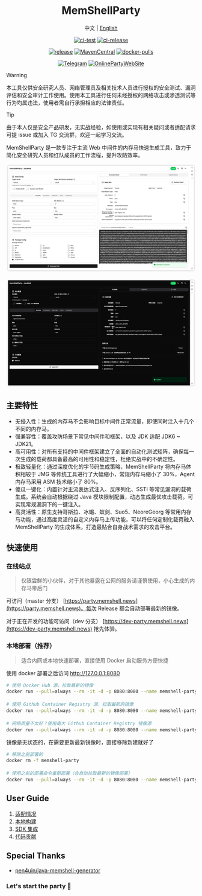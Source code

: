 <h1 align="center">MemShellParty</h1>

<p align="center">中文 | <a href="./docs/README.en.md">English</a><br></p>
<div align="center">

[![ci-test](https://img.shields.io/github/actions/workflow/status/reajason/memshellparty/test.yaml?label=Test%20CI&branch=master&style=flat-square)](https://github.com/ReaJason/MemShellParty/actions/workflows/test.yaml)
[![ci-release](https://img.shields.io/github/actions/workflow/status/reajason/memshellparty/release.yaml?label=Release%20CD&style=flat-square)](https://github.com/ReaJason/MemShellParty/actions/workflows/release.yaml)
</div>


<div align="center">

[![release](https://img.shields.io/github/v/release/reajason/memshellparty?label=Release&style=flat-square)](https://github.com/ReaJason/MemShellParty/releases)
[![MavenCentral](https://img.shields.io/maven-central/v/io.github.reajason/generator?label=MavenCentral&style=flat-square)](https://central.sonatype.com/artifact/io.github.reajason/generator)
[![docker-pulls](https://img.shields.io/docker/pulls/reajason/memshell-party?label=DockerHub%20Pulls&style=flat-square)](https://hub.docker.com/r/reajason/memshell-party)
</div>
<div align="center">

[![Telegram](https://img.shields.io/badge/Chat-Telegram-%2326A5E4?style=flat-square&logo=telegram&logoColor=%2326A5E4)](https://t.me/memshell)
[![OnlinePartyWebSite](https://img.shields.io/badge/WebSite-OnlineParty-%23646CFF?style=flat-square&logo=vite&logoColor=%23646CFF)](https://party.memshell.news)
</div>

> [!WARNING]
> 本工具仅供安全研究人员、网络管理员及相关技术人员进行授权的安全测试、漏洞评估和安全审计工作使用。使用本工具进行任何未经授权的网络攻击或渗透测试等行为均属违法，使用者需自行承担相应的法律责任。

> [!TIP]
> 由于本人仅是安全产品研发，无实战经验，如使用或实现有相关疑问或者适配请求可提 issue 或加入 TG
> 交流群，欢迎一起学习交流。

MemShellParty 是一款专注于主流 Web 中间件的内存马快速生成工具，致力于简化安全研究人员和红队成员的工作流程，提升攻防效率。

![normal_generator](asserts/normal_generator.png)

![agent_generator](asserts/agent_generator.png)

## 主要特性

- 无侵入性：生成的内存马不会影响目标中间件正常流量，即使同时注入十几个不同的内存马。
- 强兼容性：覆盖攻防场景下常见中间件和框架，以及 JDK 适配 JDK6 ~ JDK21。
- 高可用性：对所有支持的中间件框架建立了全面的自动化测试矩阵，确保每一次生成的载荷都具备最高的可用性和稳定性，杜绝实战中的不确定性。
- 极致轻量化：通过深度优化的字节码生成策略，MemShellParty 将内存马体积相较于 JMG 等传统工具进行了大幅缩小，常规内存马缩小了
  30%，Agent 内存马采用 ASM 技术缩小了 80%。
- 傻瓜一键化：内置针对主流表达式注入、反序列化、SSTI 等常见漏洞的载荷生成。系统会自动根据绕过 Java
  模块限制配置，动态生成最优攻击载荷。可实现常规漏洞下的一键注入。
- 高灵活性：原生支持哥斯拉、冰蝎、蚁剑、Suo5、NeoreGeorg 等常用内存马功能，通过高度灵活的自定义内存马上传功能，可以将任何定制化载荷融入
  MemShellParty 的生成体系，打造最贴合自身战术需求的攻击平台。

## 快速使用

### 在线站点

> 仅限尝鲜的小伙伴，对于其他暴露在公网的服务请谨慎使用，小心生成的内存马带后门

可访问（master 分支） [https://party.memshell.news](https://party.memshell.news)。每次 Release 都会自动部署最新的镜像。

对于正在开发的功能可访问（dev 分支）  [https://dev-party.memshell.news](https://dev-party.memshell.news) 抢先体验。

### 本地部署（推荐）

> 适合内网或本地快速部署，直接使用 Docker 启动服务方便快捷

使用 docker 部署之后访问 http://127.0.0.1:8080

```bash
# 使用 Docker Hub 源，拉取最新的镜像
docker run --pull=always --rm -it -d -p 8080:8080 --name memshell-party reajason/memshell-party:latest

# 使用 Github Container Registry 源，拉取最新的镜像
docker run --pull=always --rm -it -d -p 8080:8080 --name memshell-party ghcr.io/reajason/memshell-party:latest

# 网络质量不太好？使用南大 Github Container Registry 镜像源
docker run --pull=always --rm -it -d -p 8080:8080 --name memshell-party ghcr.nju.edu.cn/reajason/memshell-party:latest
```

镜像是无状态的，在需要更新最新镜像时，直接移除新建就好了

```bash
# 移除之前部署的
docker rm -f memshell-party

# 使用之前的部署命令重新部署（会自动拉取最新的镜像部署）
docker run --pull=always --rm -it -d -p 8080:8080 --name memshell-party reajason/memshell-party:latest
```

## User Guide

1. [适配情况](./docs/Compatibility.md)
2. [本地构建](./docs/BuildOnLocal.md)
3. [SDK 集成](./docs/SDKUsage.md)
4. [代码贡献](./CONTRIBUTING.md)

## Special Thanks

- [pen4uin/java-memshell-generator](https://github.com/pen4uin/java-memshell-generator)

### Let's start the party 🎉
